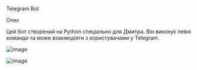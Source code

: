 Telegram Bot

Опис

Цей бот створений на Python спеціально для Дмитра. Він виконує певні команди та може взаємодіяти з користувачами у Telegram.

![image](https://github.com/user-attachments/assets/aa96f1e6-1568-41b0-9c81-b64d9b18af46)

![image](https://github.com/user-attachments/assets/9df00bb3-9fdb-4f41-8949-8e50fe135761)
